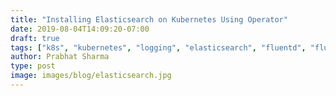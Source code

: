 ```yaml
---
title: "Installing Elasticsearch on Kubernetes Using Operator"
date: 2019-08-04T14:09:20-07:00
draft: true
tags: ["k8s", "kubernetes", "logging", "elasticsearch", "fluentd", "fluent-bit",]
author: Prabhat Sharma
type: post
image: images/blog/elasticsearch.jpg
---
```


